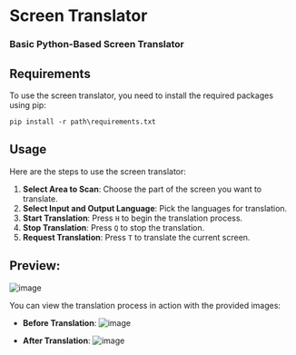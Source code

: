 # Screen Translator
### Basic Python-Based Screen Translator

## Requirements
To use the screen translator, you need to install the required packages using pip:

`pip install -r path\requirements.txt`

## Usage
Here are the steps to use the screen translator:

1. **Select Area to Scan**: Choose the part of the screen you want to translate.
2. **Select Input and Output Language**: Pick the languages for translation.
3. **Start Translation**: Press `H` to begin the translation process.
4. **Stop Translation**: Press `Q` to stop the translation.
5. **Request Translation**: Press `T` to translate the current screen.


## Preview:

![image](https://github.com/user-attachments/assets/5e6b48de-f6d9-48c6-8144-215575dc5b64)

You can view the translation process in action with the provided images:
- **Before Translation**: ![image](https://github.com/user-attachments/assets/dda77696-7306-4734-99b8-d9ef71e875b5)

- **After Translation**: ![image](https://github.com/user-attachments/assets/d4b46283-b8ec-4de6-ad9f-293be54bba06)
